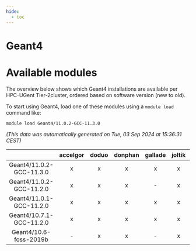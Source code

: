 ```yaml
---
hide:
  - toc
---
```


Geant4
======

# Available modules


The overview below shows which Geant4 installations are available per HPC-UGent Tier-2cluster, ordered based on software version (new to old).

To start using Geant4, load one of these modules using a `module load` command like:

```shell
module load Geant4/11.0.2-GCC-11.3.0
```

*(This data was automatically generated on Tue, 03 Sep 2024 at 15:36:31 CEST)*  

| |accelgor|doduo|donphan|gallade|joltik|shinx|skitty|
| :---: | :---: | :---: | :---: | :---: | :---: | :---: | :---: |
|Geant4/11.0.2-GCC-11.3.0|x|x|x|x|x|-|x|
|Geant4/11.0.2-GCC-11.2.0|x|x|x|-|x|-|x|
|Geant4/11.0.1-GCC-11.2.0|x|x|x|x|x|-|x|
|Geant4/10.7.1-GCC-11.2.0|x|x|x|x|x|-|x|
|Geant4/10.6-foss-2019b|-|x|x|-|x|-|x|
